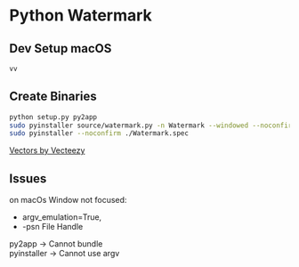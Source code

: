 # Python Watermark

## Dev Setup macOS

```sh
vv
```

## Create Binaries

```sh
python setup.py py2app
sudo pyinstaller source/watermark.py -n Watermark --windowed --noconfirm --clean --onefile --icon=assets/Icon.icns
sudo pyinstaller --noconfirm ./Watermark.spec

```


<a href="https://www.vecteezy.com/"> Vectors by Vecteezy</a>


## Issues

on macOs Window not focused:
- argv_emulation=True,
- -psn File Handle

py2app -> Cannot bundle  
pyinstaller -> Cannot use argv


